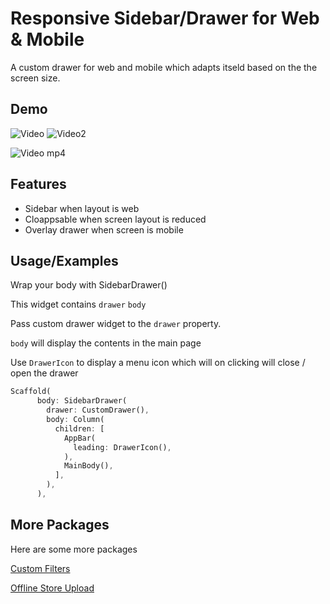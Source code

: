 
# Responsive Sidebar/Drawer for Web & Mobile

A custom drawer for web and mobile which adapts itseld based on the the screen size.


## Demo

![Video](./demo.gif)
![Video2](https://github.com/hussainint/sidebarDrawer/demo.gif?raw=true)


![Video mp4](https://github.com/hussainint/sidebarDrawer/assets/48062618/85372a24-0012-4c8a-b129-e0a599e157af)



## Features

- Sidebar when layout is web
- Cloappsable when screen layout is reduced
- Overlay drawer when screen is mobile


## Usage/Examples

Wrap your body with SidebarDrawer()

This widget contains `drawer` `body`

Pass custom drawer widget to the `drawer` property.

`body` will display the contents in the main page

Use `DrawerIcon`  to display a menu icon which will on clicking will close / open the drawer
```dart
Scaffold(
      body: SidebarDrawer(
        drawer: CustomDrawer(),
        body: Column(
          children: [
            AppBar(
              leading: DrawerIcon(),
            ),
            MainBody(),
          ],
        ),
      ),
```


## More Packages

Here are some more packages 

[Custom Filters](https://pub.dev/packages/data_filters)

[Offline Store Upload](https://pub.dev/packages/offline_store_upload)

